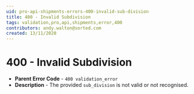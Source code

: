 ```yaml
---
uid: pro-api-shipments-errors-400-invalid-sub-division
title: 400 - Invalid Subdivision
tags: validation,pro,api,shipments,error,400
contributors: andy.walton@sorted.com
created: 13/11/2020
---
```

# 400 - Invalid Subdivision

* **Parent Error Code** - `400 validation_error`
* **Description** - The provided `sub_division` is not valid or not recognised.